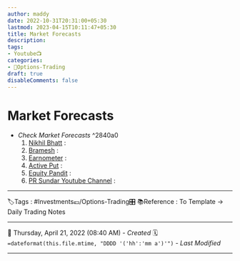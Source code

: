 ```yaml
---
author: maddy
date: 2022-10-31T20:31:00+05:30
lastmod: 2023-04-15T10:11:47+05:30
title: Market Forecasts
description: 
tags:
- Youtube📺
categories: 
- 🤹Options-Trading
draft: true
disableComments: false
---
```

# Market Forecasts

- *Check Market Forecasts* ^2840a0
	1. [Nikhil Bhatt](https://nikhilbhatt.in/) : 
	2. [Bramesh](https://www.brameshtechanalysis.com/) : 
	3. [Earnometer](http://earnometer.com/nifty/nifty-level.html) : 
	4.  [Active Put](https://www.capitalmarket.com/derivatives/options-most-active-put-call) : 
	1. [Equity Pandit](https://www.equitypandit.com/prediction/) : 
	2. [PR Sundar Youtube Channel](https://www.youtube.com/channel/UCS2NdYUmv_PUyyKeDAo5zYA/videos) :

---
🏷️Tags : #Investments💷/Options-Trading🎛️ 
📚Reference : To Template -> Daily Trading Notes

---
📅   Thursday, April 21, 2022  (08:40 AM) - *Created*
🗓️ `=dateformat(this.file.mtime, "DDDD '('hh':'mm a')'")` - *Last Modified* 

---

